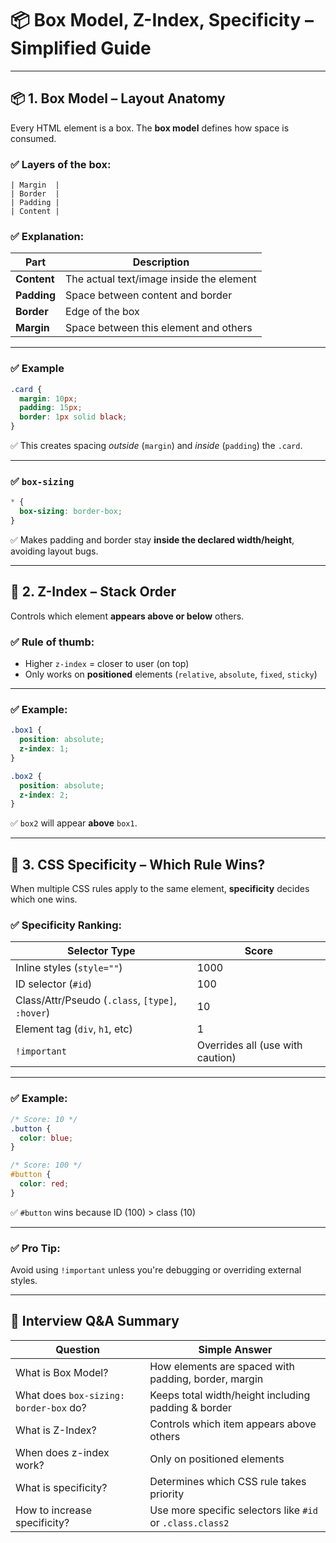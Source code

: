 # 📦 Box Model, Z-Index, Specificity – Simplified Guide

---

## 📦 1. Box Model – Layout Anatomy

Every HTML element is a box. The **box model** defines how space is consumed.

### ✅ Layers of the box:

```
| Margin  |
| Border  |
| Padding |
| Content |
```

### ✅ Explanation:

| Part | Description |
|------|-------------|
| **Content** | The actual text/image inside the element |
| **Padding** | Space between content and border |
| **Border** | Edge of the box |
| **Margin** | Space between this element and others |

---

### ✅ Example

```css
.card {
  margin: 10px;
  padding: 15px;
  border: 1px solid black;
}
```

✅ This creates spacing *outside* (`margin`) and *inside* (`padding`) the `.card`.

---

### ✅ `box-sizing`

```css
* {
  box-sizing: border-box;
}
```

✅ Makes padding and border stay **inside the declared width/height**, avoiding layout bugs.

---

## 🧱 2. Z-Index – Stack Order

Controls which element **appears above or below** others.

### ✅ Rule of thumb:

- Higher `z-index` = closer to user (on top)
- Only works on **positioned** elements (`relative`, `absolute`, `fixed`, `sticky`)

---

### ✅ Example:

```css
.box1 {
  position: absolute;
  z-index: 1;
}

.box2 {
  position: absolute;
  z-index: 2;
}
```

✅ `box2` will appear **above** `box1`.

---

## 🧠 3. CSS Specificity – Which Rule Wins?

When multiple CSS rules apply to the same element, **specificity** decides which one wins.

### ✅ Specificity Ranking:

| Selector Type | Score |
|---------------|-------|
| Inline styles (`style=""`) | 1000 |
| ID selector (`#id`) | 100 |
| Class/Attr/Pseudo (`.class`, `[type]`, `:hover`) | 10 |
| Element tag (`div`, `h1`, etc) | 1 |
| `!important` | Overrides all (use with caution) |

---

### ✅ Example:

```css
/* Score: 10 */
.button {
  color: blue;
}

/* Score: 100 */
#button {
  color: red;
}
```

✅ `#button` wins because ID (100) > class (10)

---

### ✅ Pro Tip:

Avoid using `!important` unless you're debugging or overriding external styles.

---

## 🧪 Interview Q&A Summary

| Question | Simple Answer |
|---------|----------------|
| What is Box Model? | How elements are spaced with padding, border, margin |
| What does `box-sizing: border-box` do? | Keeps total width/height including padding & border |
| What is Z-Index? | Controls which item appears above others |
| When does z-index work? | Only on positioned elements |
| What is specificity? | Determines which CSS rule takes priority |
| How to increase specificity? | Use more specific selectors like `#id` or `.class.class2` |

